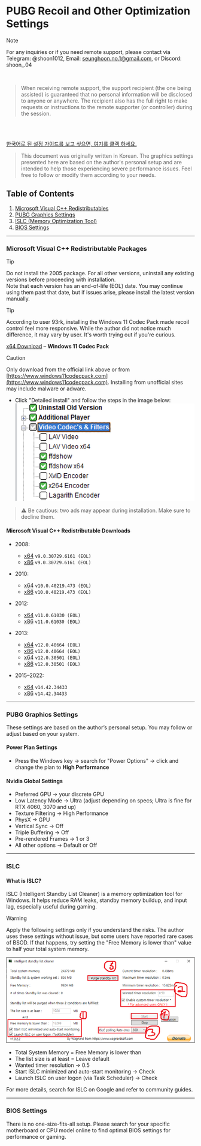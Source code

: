 # PUBG Recoil and Other Optimization Settings

> [!NOTE]
> For any inquiries or if you need remote support, please contact via Telegram: @shoon1012, Email: seunghoon.no.1@gmail.com, or Discord: shoon_.04
<br>
 
> When receiving remote support, the support recipient (the one being assisted) is guaranteed that no personal information will be disclosed to anyone or anywhere. The recipient also has the full right to make requests or instructions to the remote supporter (or controller) during the session.
<br>
<br>

[한국어로 된 설정 가이드를 보고 싶으면, 여기를 클랙 하세요.](https://github.com/Rentus1012/tlqkf/blob/main/README.md)




> This document was originally written in Korean. The graphics settings presented here are based on the author's personal setup and are intended to help those experiencing severe performance issues. Feel free to follow or modify them according to your needs.


## Table of Contents

1. [Microsoft Visual C++ Redistributables](#Microsoft-Visual-C++-Redistributable-Packages)
2. [PUBG Graphics Settings](#PUBG-Graphics-Settings)
3. [ISLC (Memory Optimization Tool)](#ISLC)
4. [BIOS Settings](#BIOS-settings)

---

### Microsoft Visual C++ Redistributable Packages

> [!TIP] 
> Do not install the 2005 package. For all other versions, uninstall any existing versions before proceeding with installation.  
> Note that each version has an end-of-life (EOL) date. You may continue using them past that date, but if issues arise, please install the latest version manually.

> [!TIP]
> According to user 93rk, installing the Windows 11 Codec Pack made recoil control feel more responsive. While the author did not notice much difference, it may vary by user. It's worth trying out if you're curious.

[x64 Download](https://www.windows11codecpack.com/files/windows.11.codec.pack.v2.2.1.setup.exe) – **Windows 11 Codec Pack**  
> [!CAUTION] 
> Only download from the official link above or from [https://www.windows11codecpack.com](https://www.windows11codecpack.com). Installing from unofficial sites may include malware or adware.

* Click "Detailed install" and follow the steps in the image below:  
![Install Guide](2.png)

> ⚠ Be cautious: two ads may appear during installation. Make sure to decline them.

#### Microsoft Visual C++ Redistributable Downloads

- 2008:  
  * [x64](https://download.microsoft.com/download/5/D/8/5D8C65CB-C849-4025-8E95-C3966CAFD8AE/vcredist_x64.exe) `v9.0.30729.6161 (EOL)`  
  * [x86](https://download.microsoft.com/download/5/D/8/5D8C65CB-C849-4025-8E95-C3966CAFD8AE/vcredist_x86.exe) `v9.0.30729.6161 (EOL)`

- 2010:  
  * [x64](https://download.microsoft.com/download/E/E/0/EE05C9EF-A661-4D9E-BCE2-6961ECDF087F/vcredist_x64.exe) `v10.0.40219.473 (EOL)`  
  * [x86](https://download.microsoft.com/download/E/E/0/EE05C9EF-A661-4D9E-BCE2-6961ECDF087F/vcredist_x86.exe) `v10.0.40219.473 (EOL)`

- 2012:  
  * [x64](https://download.microsoft.com/download/1/6/B/16B06F60-3B20-4FF2-B699-5E9B7962F9AE/VSU_4/vcredist_x64.exe) `v11.0.61030 (EOL)`  
  * [x86](https://download.microsoft.com/download/1/6/B/16B06F60-3B20-4FF2-B699-5E9B7962F9AE/VSU_4/vcredist_x86.exe) `v11.0.61030 (EOL)`

- 2013:  
  * [x64](https://aka.ms/highdpimfc2013x64enu) `v12.0.40664 (EOL)`  
  * [x86](https://aka.ms/highdpimfc2013x86enu) `v12.0.40664 (EOL)`  
  * [x64](https://download.microsoft.com/download/b/4/6/b46720b7-1a9a-458a-8b07-633e6de4e760/vcredist_x64.exe) `v12.0.30501 (EOL)`  
  * [x86](https://download.microsoft.com/download/2/E/6/2E61CFA4-993B-4DD4-91DA-3737CD5CD6E3/vcredist_x86.exe) `v12.0.30501 (EOL)`

- 2015–2022:  
  * [x64](https://download.visualstudio.microsoft.com/download/pr/c7dac50a-e3e8-40f6-bbb2-9cc4e3dfcabe/VC_redist.x64.exe) `v14.42.34433`  
  * [x86](https://download.visualstudio.microsoft.com/download/pr/84c7705c-37c2-44cb-9454-c0aadea5661b/VC_redist.x86.exe) `v14.42.34433`

---

### PUBG Graphics Settings

These settings are based on the author’s personal setup. You may follow or adjust based on your system.

#### Power Plan Settings

- Press the Windows key → search for "Power Options" → click and change the plan to **High Performance**

#### Nvidia Global Settings

- Preferred GPU → your discrete GPU  
- Low Latency Mode → Ultra (adjust depending on specs; Ultra is fine for RTX 4060, 3070 and up)  
- Texture Filtering → High Performance  
- PhysX → GPU  
- Vertical Sync → Off  
- Triple Buffering → Off  
- Pre-rendered Frames → 1 or 3  
- All other options → Default or Off

---

### ISLC

#### What is ISLC?

ISLC (Intelligent Standby List Cleaner) is a memory optimization tool for Windows. It helps reduce RAM leaks, standby memory buildup, and input lag, especially useful during gaming.

> [!WARNING]
> Apply the following settings only if you understand the risks. The author uses these settings without issue, but some users have reported rare cases of BSOD. If that happens, try setting the "Free Memory is lower than" value to half your total system memory.

![ISLC Settings](1.png)

- Total System Memory = Free Memory is lower than  
- The list size is at least = Leave default  
- Wanted timer resolution → 0.5  
- Start ISLC minimized and auto-start monitoring → Check  
- Launch ISLC on user logon (via Task Scheduler) → Check

For more details, search for ISLC on Google and refer to community guides.

---

### BIOS Settings

There is no one-size-fits-all setup. Please search for your specific motherboard or CPU model online to find optimal BIOS settings for performance or gaming.
